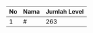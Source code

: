 | No | Nama            | Jumlah Level |
|----|-----------------|--------------|
| 1  | #    |    263        |
